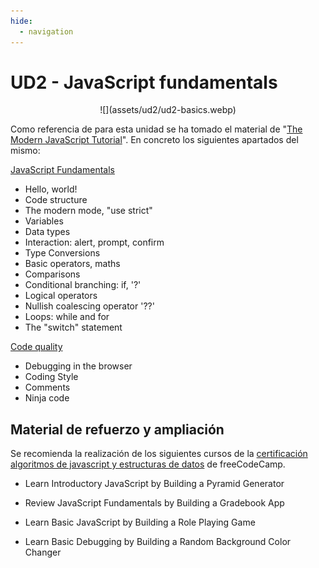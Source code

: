 ```yaml
---
hide:
  - navigation
---
```


# UD2 - JavaScript fundamentals

<center>
![](assets/ud2/ud2-basics.webp)
</center>

Como referencia de para esta unidad se ha tomado el material de "[The Modern JavaScript Tutorial](https://javascript.info/)". En concreto los siguientes apartados del mismo:

[JavaScript Fundamentals](https://javascript.info/first-steps)

* Hello, world!
* Code structure
* The modern mode, "use strict"
* Variables
* Data types
* Interaction: alert, prompt, confirm
* Type Conversions
* Basic operators, maths
* Comparisons
* Conditional branching: if, '?'
* Logical operators
* Nullish coalescing operator '??'
* Loops: while and for
* The "switch" statement


[Code quality](https://javascript.info/code-quality)

* Debugging in the browser
* Coding Style
* Comments
* Ninja code

## Material de refuerzo y ampliación

Se recomienda la realización de los siguientes cursos de la [certificación algoritmos de javascript y estructuras de datos](https://www.freecodecamp.org/learn/javascript-algorithms-and-data-structures-v8/) de freeCodeCamp.

* Learn Introductory JavaScript by Building a Pyramid Generator

* Review JavaScript Fundamentals by Building a Gradebook App

* Learn Basic JavaScript by Building a Role Playing Game

* Learn Basic Debugging by Building a Random Background Color Changer